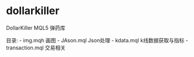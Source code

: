 # dollarkiller
DollarKiller MQL5 弹药库

目录:
    - img.mqh  画图
    - JAson.mql  Json处理
    - kdata.mql  k线数据获取与指标
    - transaction.mql 交易相关